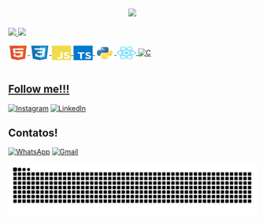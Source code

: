 <h2 align="center">
    <img src="https://readme-typing-svg.herokuapp.com/?font=Righteous&size=35&center=true&vCenter=true&width=500&height=90&duration=4000&lines=Olá!+👋;+Sou+Leonardo+Oliveira;+Seja+bem+vindo(a)!;" />
</h2>

 <div>
   <a href="https://github.com/ILeonardo-Lima">
   <img height="170em" src="https://github-readme-stats.vercel.app/api?username=ILeonardo-Lima&show_icons=true&theme=tokyonight&include_all_commits=true&count_private=true"/>
   <img height="170em" src="https://github-readme-stats.vercel.app/api/top-langs/?username=ILeonardo-Lima&layout=compact&langs_count=15&theme=tokyonight&cache_seconds=0&rand=12345"/>
</div>
       
<div style="display: inline_block"><br>
  <img align="center" alt="HTML" height="30" width="40" src="https://raw.githubusercontent.com/devicons/devicon/master/icons/html5/html5-original.svg ">
  <img align="center" alt="CSS" height="30" width="40" src="https://raw.githubusercontent.com/devicons/devicon/master/icons/css3/css3-original.svg ">
  <img align="center" alt="Js" height="30" width="40" src="https://raw.githubusercontent.com/devicons/devicon/master/icons/javascript/javascript-plain.svg ">
  <img align="center" alt="TypeScript" height="30" width="40" src="https://raw.githubusercontent.com/devicons/devicon/master/icons/typescript/typescript-original.svg" />
  <img align="center" alt="Python" height="30" width="40" src="https://raw.githubusercontent.com/devicons/devicon/master/icons/python/python-original.svg" />
  <img align="center" alt="React" height="30" width="40" src="https://raw.githubusercontent.com/devicons/devicon/master/icons/react/react-original.svg" />
  <img align="center" alt="C" height="30" width="40" src="https://upload.wikimedia.org/wikipedia/commons/1/18/C_Programming_Language.svg" />
</div>
 
 <br>
 
   ## Follow me!!!
  
 <div>
  <a href="https://instagram.com/ileo_lima" target="_blank"><img src="https://upload.wikimedia.org/wikipedia/commons/a/a5/Instagram_icon.png" alt="Instagram" width="32" height="32"/></a>
  <a href="https://www.linkedin.com/in/leonardo-de-oliveira-lima-8b1579291/" target="_blank"><img src="https://upload.wikimedia.org/wikipedia/commons/c/ca/LinkedIn_logo_initials.png" alt="LinkedIn" width="32" height="32"/></a>

  <br>
  
 ## Contatos!
 
  <a href="https://wa.me/5524992940839" target="_blank"><img src="https://upload.wikimedia.org/wikipedia/commons/6/6b/WhatsApp.svg" alt="WhatsApp" width="32" height="32"/></a>
  <a href="https://mail.google.com/mail/?view=cm&fs=1&to=leonardolimaoliveira5@gmail.com" target="_blank"><img src="https://upload.wikimedia.org/wikipedia/commons/4/4e/Gmail_Icon.png" alt="Gmail" width="32" height="32"/></a>

 ![snake gif](https://github.com/ILeonardo-Lima/ILeonardo-Lima/blob/output/github-contribution-grid-snake.svg)

 <picture>
  <source media="(prefers-color-scheme: dark)" srcset="https://raw.githubusercontent.com/ILeonardo-Lima/ILeonardo-Lima/output/github-contribution-grid-snake-dark.svg">
  <source media="(prefers-color-scheme: light)" srcset="https://raw.githubusercontent.com/ILeonardo-Lima/ILeonardo-Lima/output/github-contribution-grid-snake.svg">
 </picture>
</div>

